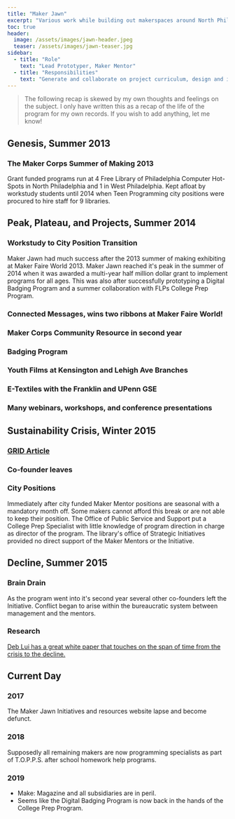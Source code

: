 ```yaml
---
title: "Maker Jawn"
excerpt: "Various work while building out makerspaces around North Philadelphia as part of the Maker Jawn Initiative."
toc: true
header:
  image: /assets/images/jawn-header.jpeg
  teaser: /assets/images/jawn-teaser.jpg
sidebar:
  - title: "Role"
    text: "Lead Prototyper, Maker Mentor"
  - title: "Responsibilities"
    text: "Generate and collaborate on project curriculum, design and implement novel maker progams, outreach"
---
```


>The following recap is skewed by my own thoughts and feelings on the subject. I only have written this as a recap of the life of the program for my own records. If you wish to add anything, let me know!

## Genesis, Summer 2013

### The Maker Corps Summer of Making 2013
Grant funded programs run at 4 Free Library of Philadelphia Computer Hot-Spots in North Philadelphia and 1 in West Philadelphia.
Kept afloat by workstudy students until 2014 when Teen Programming city positions were procured to hire staff for 9 libraries.

## Peak, Plateau, and Projects, Summer 2014

### Workstudy to City Position Transition
Maker Jawn had much success after the 2013 summer of making exhibiting at Maker Faire World 2013. Maker Jawn reached it's peak in the summer of 2014 when it was awarded a multi-year half million dollar grant to implement programs for all ages. This was also after successfully prototyping a Digital Badging Program and a summer collaboration with FLPs College Prep Program.
### Connected Messages, wins two ribbons at Maker Faire World!
### Maker Corps Community Resource in second year
### Badging Program
### Youth Films at Kensington and Lehigh Ave Branches
### E-Textiles with the Franklin and UPenn GSE
### Many webinars, workshops, and conference presentations

## Sustainability Crisis, Winter 2015

### [GRID Article](https://issuu.com/redflagmedia/docs/079_grid)
### Co-founder leaves
### City Positions
Immediately after city funded Maker Mentor positions are seasonal with a mandatory month off. Some makers cannot afford this break or are not able to keep their position. The Office of Public Service and Support put a College Prep Specialist with little knowledge of program direction in charge as director of the program. The library's office of Strategic Initiatives provided no direct support of the Maker Mentors or the Initiative.

## Decline, Summer 2015

### Brain Drain
As the program went into it's second year several other co-founders left the Initiative. Conflict began to arise within the bureaucratic system between management and the mentors.
### Research
[Deb Lui has a great white paper that touches on the span of time from the crisis to the decline.](https://repository.upenn.edu/cgi/viewcontent.cgi?article=4234&context=edissertations)

## Current Day

### 2017
The Maker Jawn Initiatives and resources website lapse and become defunct.
### 2018
Supposedly all remaining makers are now programming specialists as part of T.O.P.P.S. after school homework help programs.
### 2019
- Make: Magazine and all subsidiaries are in peril.
- Seems like the Digital Badging Program is now back in the hands of the College Prep Program.

